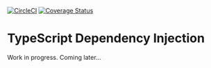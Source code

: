 [![CircleCI](https://circleci.com/gh/vschoener/dependency-injection-node.svg?style=svg)](https://circleci.com/gh/vschoener/dependency-injection-node) [![Coverage Status](https://coveralls.io/repos/github/vschoener/dependency-injection-node/badge.svg?branch=master)](https://coveralls.io/github/vschoener/dependency-injection-node?branch=master)

# TypeScript Dependency Injection

Work in progress. Coming later...
